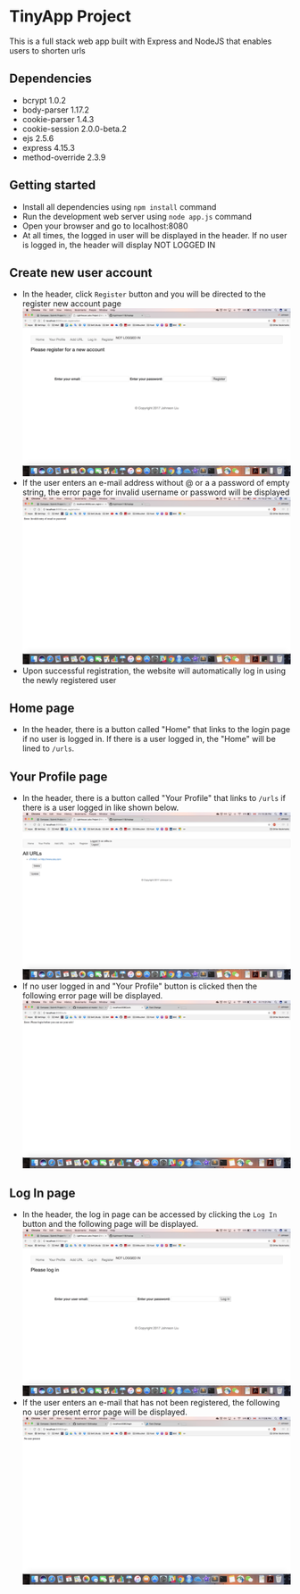 # TinyApp Project

This is a full stack web app built with Express and NodeJS that enables users to shorten urls

## Dependencies

   - bcrypt 1.0.2
   - body-parser 1.17.2
   - cookie-parser 1.4.3
   - cookie-session 2.0.0-beta.2
   - ejs 2.5.6
   - express 4.15.3
   - method-override 2.3.9

## Getting started
  - Install all dependencies using `npm install` command
  - Run the development web server using `node app.js` command
  - Open your browser and go to localhost:8080
  - At all times, the logged in user will be displayed in the header. If no user is logged in, the header will display NOT LOGGED IN

## Create new user account

  - In the header, click `Register` button and you will be directed to the register new account page
  !["Screenshot of register page"](https://github.com/liujohnson118/tinyApp/blob/master/docs/tinyApp_register.png)
  - If the user enters an e-mail address without @ or a a password of empty string, the error page for invalid username or password will be displayed
  !["Screenshot of invalid user e-mail or password"](https://github.com/liujohnson118/tinyApp/blob/master/docs/tinyApp_errorInvalidRegister.png)
  - Upon successful registration, the website will automatically log in using the newly registered user

## Home page

  - In the header, there is a button called "Home" that links to the login page if no user is logged in. If there is a user logged in, the "Home" will be lined to `/urls`.

## Your Profile page

  - In the header, there is a button called "Your Profile" that links to `/urls` if there is a user logged in like shown below.
  !["Screenshot of /urls example when logged in"](https://github.com/liujohnson118/tinyApp/blob/master/docs/tinyApp_newUrlAddedShow.png)
  - If no user logged in and "Your Profile" button is clicked then the following error page will be displayed.
  !["Screenshot of error accessing user profile when not logged in"](https://github.com/liujohnson118/tinyApp/blob/master/docs/tinyApp_errorSeeingProfile.png)

## Log In page

  - In the header, the log in page can be accessed by clicking the `Log In` button and the following page will be displayed.
  !["Screenshot of log in page"](https://github.com/liujohnson118/tinyApp/blob/master/docs/tinyApp_login.png)
  - If the user enters an e-mail that has not been registered, the following no user present error page will be displayed.
  !["Screenshot of no user present"](https://github.com/liujohnson118/tinyApp/blob/master/docs/tinyApp_noUser.png)